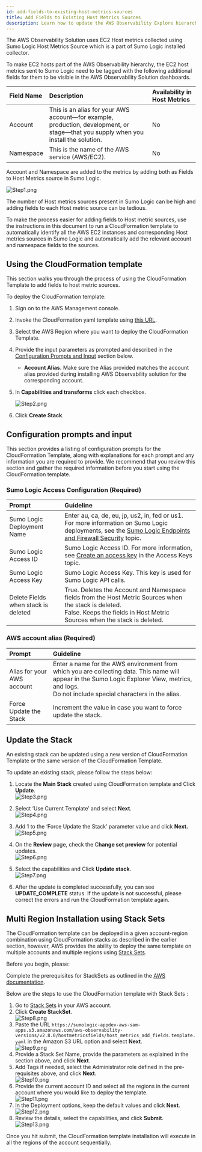 ```yaml
---
id: add-fields-to-existing-host-metrics-sources
title: Add Fields to Existing Host Metrics Sources
description: Learn how to update the AWS Observability Explore hierarchy, updating existing host metric sources to work with AWS Observability, and how to use the solution with Control Tower accounts.
---
```


The AWS Observability Solution uses EC2 Host metrics collected using Sumo Logic Host Metrics Source which is a part of Sumo Logic installed collector.

To make EC2 hosts part of the AWS Observability hierarchy, the EC2 host metrics sent to Sumo Logic need to be tagged with the following additional fields for them to be visible in the AWS Observability Solution dashboards.

| Field Name | Description | Availability in Host Metrics |
|:--|:--|:--|
| Account    | This is an alias for your AWS account—for example, production, development, or stage—that you supply when you install the solution. | No |
| Namespace  | This is the name of the AWS service (AWS/EC2). | No |

Account and Namespace are added to the metrics by adding both as Fields
to Host Metrics source in Sumo Logic.

![Step1.png](/img/observability/add-fields1.png)

The number of Host metrics sources present in Sumo Logic can be high and adding fields to each Host metric source can be tedious.

To make the process easier for adding fields to Host metric sources, use the instructions in this document to run a CloudFormation template to automatically identify all the AWS EC2 instances and corresponding Host metrics sources in Sumo Logic and automatically add the relevant account and namespace fields to the sources.

## Using the CloudFormation template

This section walks you through the process of using the CloudFormation Template to add fields to host metric sources.

To deploy the CloudFormation template:

1. Sign on to the AWS Management console.

1. Invoke the CloudFormation yaml template using [this URL](https://console.aws.amazon.com/cloudformation/home#/stacks/quickcreate?templateURL=https://sumologic-appdev-aws-sam-apps.s3.amazonaws.com/aws-observability-versions/v2.8.0/hostmetricsfields/host_metrics_add_fields.template.yaml).

1. Select the AWS Region where you want to deploy the CloudFormation Template.

1. Provide the input parameters as prompted and described in the [Configuration Prompts and Input](#configuration-prompts-and-input) section below.
    * **Account Alias.** Make sure the Alias provided matches the account alias provided during installing AWS Observability solution for the corresponding account.

1. In **Capabilities and transforms** click each checkbox.  

    ![Step2.png](/img/observability/add-fields2.png)

1. Click **Create Stack**.

## Configuration prompts and input

This section provides a listing of configuration prompts for the CloudFormation Template, along with explanations for each prompt and any information you are required to provide. We recommend that you review this section and gather the required information before you start using the CloudFormation template.

### Sumo Logic Access Configuration (Required)

| Prompt | Guideline |
|:--|:--|
| Sumo Logic Deployment Name | Enter au, ca, de, eu, jp, us2, in, fed or us1. For more information on Sumo Logic deployments, see the [Sumo Logic Endpoints and Firewall Security](/docs/api/getting-started#Sumo-Logic-Endpoints-by-Deployment-and-Firewall-Security) topic. |
| Sumo Logic Access ID | Sumo Logic Access ID. For more information, see [Create an access key](/docs/manage/security/access-keys.md) in the Access Keys topic. |
| Sumo Logic Access Key | Sumo Logic Access Key. This key is used for Sumo Logic API calls. |
| Delete Fields when stack is deleted | True. Deletes the Account and Namespace fields from the Host Metric Sources when the stack is deleted.<br/>False. Keeps the fields in Host Metric Sources when the stack is deleted. |

### AWS account alias (Required)

| Prompt | Guideline |
|:--|:--|
| Alias for your AWS account | Enter a name for the AWS environment from which you are collecting data. This name will appear in the Sumo Logic Explorer View, metrics, and logs.<br/>Do not include special characters in the alias. |
| Force Update the Stack | Increment the value in case you want to force update the stack. |

## Update the Stack

An existing stack can be updated using a new version of CloudFormation Template or the same version of the CloudFormation Template.

To update an existing stack, please follow the steps below:

1. Locate the **Main Stack** created using CloudFormation template and Click **Update**.  <br/>  ![Step3.png](/img/observability/add-fields3.png)
1. Select ‘Use Current Template’ and select **Next**.<br/>  ![Step4.png](/img/observability/add-fields4.png)
1. Add 1 to the ‘Force Update the Stack’ parameter value and click **Next.** <br/>  ![Step5.png](/img/observability/add-fields5.png)
1. On the **Review** page, check the C**hange set preview** for potential updates. <br/>  ![Step6.png](/img/observability/add-fields6.png)
1. Select the capabilities and Click **Update stack**. <br/>  ![Step7.png](/img/observability/add-fields7.png)

1. After the update is completed successfully, you can see **UPDATE_COMPLETE** status. If the update is not successful, please correct the errors and run the CloudFormation template again. 

## Multi Region Installation using Stack Sets

The CloudFormation template can be deployed in a given account-region combination using CloudFormation stacks as described in the earlier section, however, AWS provides the ability to deploy the same template on multiple accounts and multiple regions using [Stack Sets](https://docs.aws.amazon.com/AWSCloudFormation/latest/UserGuide/stacksets-concepts.html).

Before you begin, please:

Complete the prerequisites for StackSets as outlined in the [AWS documentation](https://docs.aws.amazon.com/AWSCloudFormation/latest/UserGuide/stacksets-prereqs.html).

Below are the steps to use the CloudFormation template with Stack Sets :

1. Go to [Stack Sets](https://console.aws.amazon.com/cloudformation/home?region=us-east-1#/stacksets) in your AWS account.
1. Click **Create StackSet**.  
    ![Step8.png](/img/observability/add-fields8.png)
1. Paste the URL `https://sumologic-appdev-aws-sam-apps.s3.amazonaws.com/aws-observability-versions/v2.8.0/hostmetricsfields/host_metrics_add_fields.template.yaml` in the Amazon S3 URL option and select **Next**. <br/>  ![Step9.png](/img/observability/add-fields9.png)
1. Provide a Stack Set Name, provide the parameters as explained in the section above, and click **Next**.
1. Add Tags if needed, select the Administrator role defined in the pre-requisites above, and click **Next**.<br/>  ![Step10.png](/img/observability/add-fields10.png)
1. Provide the current account ID and select all the regions in the current account where you would like to deploy the template.<br/>  ![Step11.png](/img/observability/add-fields11.png)
1. In the Deployment options, keep the default values and click **Next**. <br/>  ![Step12.png](/img/observability/add-fields12.png)
1. Review the details, select the capabilities, and click **Submit**. <br/>  ![Step13.png](/img/observability/add-fields13.png)

Once you hit submit, the CloudFormation template installation will execute in all the regions of the account sequentially.
